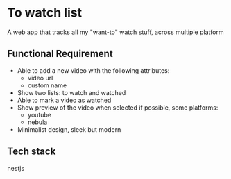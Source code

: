 # To watch list
 A web app that tracks all my "want-to" watch stuff, across multiple platform

## Functional Requirement
- Able to add a new video with the following attributes:
  - video url
  - custom name
- Show two lists: to watch and watched
- Able to mark a video as watched
- Show preview of the video when selected if possible, some platforms:
  - youtube
  - nebula
- Minimalist design, sleek but modern

## Tech stack
nestjs
